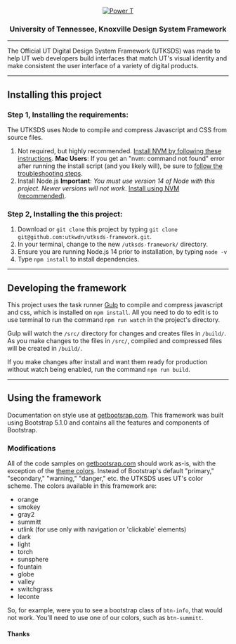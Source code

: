 <p align="center">
  <a href="https://www.utk.edu/">
    <img src="https://images.utk.edu/designsystem/2020/assets/i/icon-114x114.png" alt="Power T">
  </a>
</p>

<h3 align="center">University of Tennessee, Knoxville Design System Framework</h3>

---

The Official UT Digital Design System Framework (UTKSDS) was made to help UT web developers build interfaces that match UT's visual identity and make consistent the user interface of a variety of digital products.

---

## Installing this project

### Step 1, Installing the requirements:

The UTKSDS uses Node to compile and compress Javascript and CSS from source files.

1. Not required, but highly recommended. [Install NVM by following these instructions](https://github.com/nvm-sh/nvm#installing-and-updating). **Mac Users**: If you get an "nvm: command not found" error after running the install script (and you likely will), be sure to [follow the troubleshooting steps](https://github.com/nvm-sh/nvm#troubleshooting-on-macos).
2. Install Node.js **Important**: _You must use version 14 of Node with this project. Newer versions will not work_. [Install using NVM (recommended)](https://www.linode.com/docs/guides/how-to-install-use-node-version-manager-nvm/#using-nvm-to-install-node).

### Step 2, Installing the this project:

1. Download or `git clone` this project by typing `git clone git@github.com:utkwdn/utksds-framework.git`.
2. In your terminal, change to the new `/utksds-framework/` directory.
3. Ensure you are running Node.js 14 prior to installation, by typing `node -v`
4. Type `npm install` to install dependencies.

---

## Developing the framework

This project uses the task runner [Gulp](https://gulpjs.com/) to compile and compress javascript and css, which is installed on `npm install`. All you need to do to edit is to use terminal to run the command `npm run watch` in the project's directory.

Gulp will watch the `/src/` directory for changes and creates files in `/build/`. As you make changes to the files in `/src/`, compiled and compressed files will be created in `/build/`.

If you make changes after install and want them ready for production without watch being enabled, run the command `npm run build`.

---

## Using the framework

Documentation on style use at [getbootsrap.com](https://getbootstrap.com). This framework was built using Bootstrap 5.1.0 and contains all the features and components of Bootstrap.

### Modifications

All of the code samples on [getbootsrap.com](https://getbootstrap.com) should work as-is, with the exception of the [theme colors](https://getbootstrap.com/docs/5.1/customize/color/). Instead of Bootstrap's default "primary," "secondary," "warning," "danger," etc. the UTKSDS uses UT's color scheme. The colors available in this framework are:

- orange
- smokey   
- gray2     
- summitt
- utlink (for use only with navigation or 'clickable' elements)
- dark
- light
- torch
- sunsphere
- fountain
- globe
- valley
- switchgrass
- leconte

So, for example, were you to see a bootstrap class of `btn-info`, that would not work. You'll need to use one of our colors, such as `btn-summitt`.

#### Thanks
